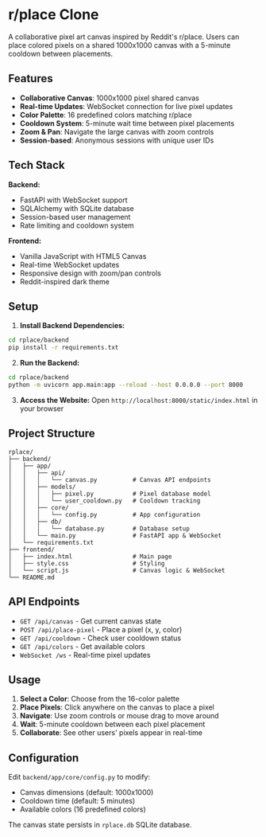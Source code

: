 # r/place Clone

A collaborative pixel art canvas inspired by Reddit's r/place. Users can place colored pixels on a shared 1000x1000 canvas with a 5-minute cooldown between placements.

## Features

- **Collaborative Canvas**: 1000x1000 pixel shared canvas
- **Real-time Updates**: WebSocket connection for live pixel updates
- **Color Palette**: 16 predefined colors matching r/place
- **Cooldown System**: 5-minute wait time between pixel placements
- **Zoom & Pan**: Navigate the large canvas with zoom controls
- **Session-based**: Anonymous sessions with unique user IDs

## Tech Stack

**Backend:**
- FastAPI with WebSocket support
- SQLAlchemy with SQLite database
- Session-based user management
- Rate limiting and cooldown system

**Frontend:**
- Vanilla JavaScript with HTML5 Canvas
- Real-time WebSocket updates
- Responsive design with zoom/pan controls
- Reddit-inspired dark theme

## Setup

1. **Install Backend Dependencies:**
```bash
cd rplace/backend
pip install -r requirements.txt
```

2. **Run the Backend:**
```bash
cd rplace/backend
python -m uvicorn app.main:app --reload --host 0.0.0.0 --port 8000
```

3. **Access the Website:**
Open `http://localhost:8000/static/index.html` in your browser

## Project Structure

```
rplace/
├── backend/
│   ├── app/
│   │   ├── api/
│   │   │   └── canvas.py          # Canvas API endpoints
│   │   ├── models/
│   │   │   ├── pixel.py           # Pixel database model
│   │   │   └── user_cooldown.py   # Cooldown tracking
│   │   ├── core/
│   │   │   └── config.py          # App configuration
│   │   ├── db/
│   │   │   └── database.py        # Database setup
│   │   └── main.py                # FastAPI app & WebSocket
│   └── requirements.txt
├── frontend/
│   ├── index.html                 # Main page
│   ├── style.css                  # Styling
│   └── script.js                  # Canvas logic & WebSocket
└── README.md
```

## API Endpoints

- `GET /api/canvas` - Get current canvas state
- `POST /api/place-pixel` - Place a pixel (x, y, color)
- `GET /api/cooldown` - Check user cooldown status
- `GET /api/colors` - Get available colors
- `WebSocket /ws` - Real-time pixel updates

## Usage

1. **Select a Color**: Choose from the 16-color palette
2. **Place Pixels**: Click anywhere on the canvas to place a pixel
3. **Navigate**: Use zoom controls or mouse drag to move around
4. **Wait**: 5-minute cooldown between each pixel placement
5. **Collaborate**: See other users' pixels appear in real-time

## Configuration

Edit `backend/app/core/config.py` to modify:
- Canvas dimensions (default: 1000x1000)
- Cooldown time (default: 5 minutes)
- Available colors (16 predefined colors)

The canvas state persists in `rplace.db` SQLite database.